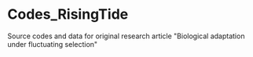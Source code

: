 # Codes_RisingTide
Source codes and data for original research article "Biological adaptation under fluctuating selection"
